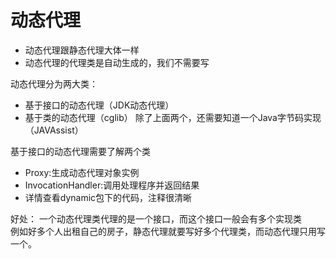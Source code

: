 # 动态代理
* 动态代理跟静态代理大体一样
* 动态代理的代理类是自动生成的，我们不需要写

动态代理分为两大类：
* 基于接口的动态代理（JDK动态代理）
* 基于类的动态代理（cglib）
除了上面两个，还需要知道一个Java字节码实现（JAVAssist）

基于接口的动态代理需要了解两个类
* Proxy:生成动态代理对象实例
* InvocationHandler:调用处理程序并返回结果
* 详情查看dynamic包下的代码，注释很清晰

好处：
一个动态代理类代理的是一个接口，而这个接口一般会有多个实现类  
例如好多个人出租自己的房子，静态代理就要写好多个代理类，而动态代理只用写一个。

